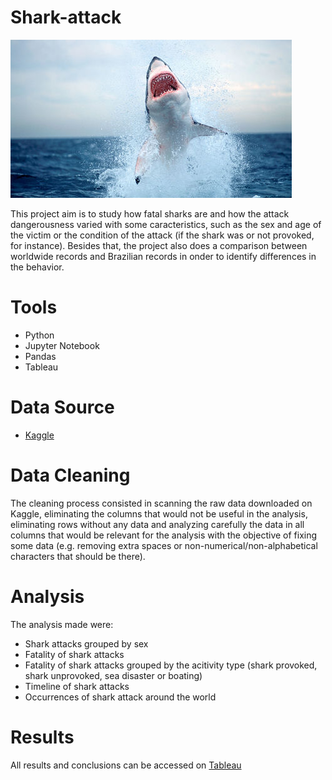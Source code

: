 # Shark-attack

![Shark](https://github.com/Leoprma/Shark-attack/blob/master/Images/Shark.jpg)

This project aim is to study how fatal sharks are and how the attack dangerousness varied with some caracteristics, such as the sex and age of the victim or the condition of the attack (if the shark was or not provoked, for instance). Besides that, the project also does a comparison between worldwide records and Brazilian records in onder to identify differences in the behavior.

# Tools
- Python
- Jupyter Notebook
- Pandas
- Tableau

# Data Source 
- [Kaggle](https://www.kaggle.com/teajay/global-shark-attacks)

# Data Cleaning
The cleaning process consisted in scanning the raw data downloaded on Kaggle, eliminating the columns that would not be useful in the analysis, eliminating rows without any data and analyzing carefully the data in all columns that would be relevant for the analysis with the objective of fixing some data (e.g. removing extra spaces or non-numerical/non-alphabetical characters that should be there).

# Analysis

The analysis made were:
- Shark attacks grouped by sex
- Fatality of shark attacks
- Fatality of shark attacks grouped by the acitivity type (shark provoked, shark unprovoked, sea disaster or boating)
- Timeline of shark attacks
- Occurrences of shark attack around the world

# Results

All results and conclusions can be accessed on [Tableau](https://public.tableau.com/profile/leonardo.prata.maciel#!/vizhome/Shark_attack/TheDangerofSharkAttacks)
